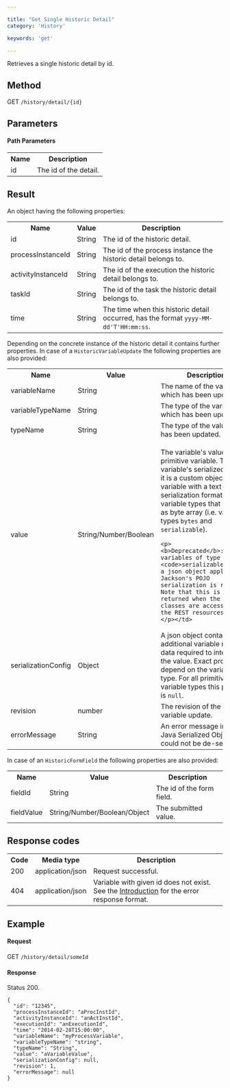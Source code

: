 ```yaml
---

title: "Get Single Historic Detail"
category: 'History'

keywords: 'get'

---
```



Retrieves a single historic detail by id.


Method
------

GET `/history/detail/{id}`


Parameters
----------

#### Path Parameters

<table class="table table-striped">
  <tr>
    <th>Name</th>
    <th>Description</th>
  </tr>
  <tr>
    <td>id</td>
    <td>The id of the detail.</td>
  </tr>
</table>


Result
------

An object having the following properties:

<table class="table table-striped">
  <tr>
    <th>Name</th>
    <th>Value</th>
    <th>Description</th>
  </tr>
  <tr>
    <td>id</td>
    <td>String</td>
    <td>The id of the historic detail.</td>
  </tr>
  <tr>
    <td>processInstanceId</td>
    <td>String</td>
    <td>The id of the process instance the historic detail belongs to.</td>
  </tr>
  <tr>
    <td>activityInstanceId</td>
    <td>String</td>
    <td>The id of the execution the historic detail belongs to.</td>
  </tr>
  <tr>
    <td>taskId</td>
    <td>String</td>
    <td>The id of the task the historic detail belongs to.</td>
  </tr>
  <tr>
    <td>time</td>
    <td>String</td>
    <td>The time when this historic detail occurred, has the format <code>yyyy-MM-dd'T'HH:mm:ss</code>.</td>
  </tr>
</table>

Depending on the concrete instance of the historic detail it contains further properties. In case of a <code>HistoricVariableUpdate</code> the following properties are also provided:

<table class="table table-striped">
  <tr>
    <th>Name</th>
    <th>Value</th>
    <th>Description</th>
  </tr>
  <tr>
    <td>variableName</td>
    <td>String</td>
    <td>The name of the variable which has been updated.</td>
  </tr>
  <tr>
    <td>variableTypeName</td>
    <td>String</td>
    <td>The type of the variable which has been updated.</td>
  </tr>
  <tr>
    <td>typeName</td>
    <td>String</td>
    <td>The type of the value which has been updated.</td>
  </tr>
  <tr>
    <td>value</td>
    <td>String/Number/Boolean</td>
    <td><p>The variable's value if it is a primitive variable. The variable's serialized value if it is a custom object variable with a text-based serialization format. <code>null</code> for variable types that serialize as byte array (i.e. variable types <code>bytes</code> and <code>serializable</code>).</p>
    <!-- TODO: ref variable docs here -->

    <p>
    <b>Deprecated</b>: For variables of type <code>serializable</code>, a json object applying Jackson's POJO
    serialization is returned. Note that this is only returned when the involved classes are accessible to the REST resources.
    </p></td>
  </tr>
  <tr>
    <td>serializationConfig</td>
    <td>Object</td>
    <td>A json object containing additional variable meta-data required to interpret the value. Exact properties depend on the variable type. For all primitive variable types this property is <code>null</code>.
    <!-- TODO: ref variable docs here -->
    </td>
  </tr>
  <tr>
    <td>revision</td>
    <td>number</td>
    <td>The revision of the historic variable update.</td>
  </tr>
  <tr>
    <td>errorMessage</td>
    <td>String</td>
    <td>An error message in case a Java Serialized Object could not be de-serialized.</td>
  </tr>
</table>

In case of an <code>HistoricFormField</code> the following properties are also provided:

<table class="table table-striped">
  <tr>
    <th>Name</th>
    <th>Value</th>
    <th>Description</th>
  </tr>
  <tr>
    <td>fieldId</td>
    <td>String</td>
    <td>The id of the form field.</td>
  </tr>
  <tr>
    <td>fieldValue</td>
    <td>String/Number/Boolean/Object</td>
    <td>The submitted value.</td>
  </tr>
</table>

Response codes
--------------

<table class="table table-striped">
  <tr>
    <th>Code</th>
    <th>Media type</th>
    <th>Description</th>
  </tr>
  <tr>
    <td>200</td>
    <td>application/json</td>
    <td>Request successful.</td>
  </tr>
  <tr>
    <td>404</td>
    <td>application/json</td>
    <td>Variable with given id does not exist. See the <a href="ref:#overview-introduction">Introduction</a> for the error response format.</td>
  </tr>
</table>

Example
-------

#### Request

GET `/history/detail/someId`

#### Response

Status 200.

    {
      "id": "12345",
      "processInstanceId": "aProcInstId",
      "activityInstanceId": "anActInstId",
      "executionId": "anExecutionId",
      "time": "2014-02-28T15:00:00",
      "variableName": "myProcessVariable",
      "variableTypeName": "string",
      "typeName": "String",
      "value": "aVariableValue",
      "serializationConfig": null,
      "revision": 1,
      "errorMessage": null
    }
